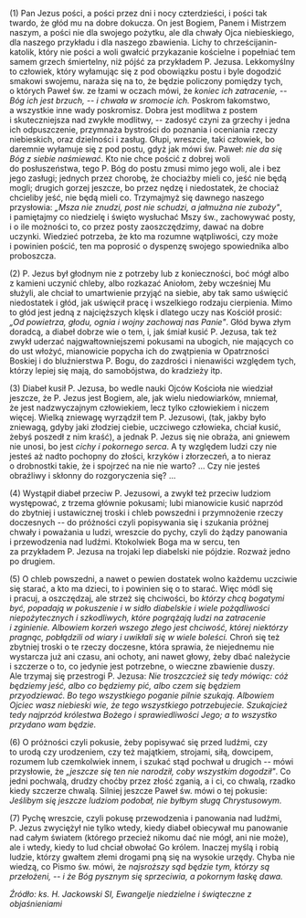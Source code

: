 
\(1\) Pan Jezus pości, a pości przez dni i nocy czterdzieści, i pości
tak twardo, że głód mu na dobre dokucza. On jest Bogiem, Panem
i Mistrzem naszym, a pości nie dla swojego pożytku, ale dla chwały Ojca
niebieskiego, dla naszego przykładu i dla naszego zbawienia. Lichy
to chrześcijanin-katolik, który nie pości a woli gwałcić przykazanie
kościelne i popełniać tem samem grzech śmiertelny, niż pójść
za przykładem P. Jezusa. Lekkomyślny to człowiek, który wyłamując się
z pod obowiązku postu i byle dogodzić smakowi swojemu, naraża się na to,
że będzie policzony pomiędzy tych, o których Paweł św. ze łzami w oczach
mówi, że *koniec ich zatracenie,* *-- Bóg ich jest brzuch, -- i chwała
w sromocie ich.* Poskrom łakomstwo, a wszystkie inne wady poskromisz.
Dobra jest modlitwa z postem i skuteczniejsza nad zwykłe modlitwy, --
zadosyć czyni za grzechy i jedna ich odpuszczenie, przymnaża bystrości
do poznania i oceniania rzeczy niebieskich, oraz dzielności i zasług.
Głupi, wreszcie, taki człowiek, bo daremnie wyłamuje się z pod postu,
gdyż jak mówi św. Paweł: *nie da się Bóg z siebie naśmiewać*. Kto nie
chce pościć z dobrej woli do posłuszeństwa, tego P. Bóg do postu zmusi
mimo jego woli, ale i bez jego zasługi; jednych przez chorobę,
że chociażby mieli co, jeść nie będą mogli; drugich gorzej jeszcze, bo
przez nędzę i niedostatek, że chociaż chcieliby jeść, nie będą mieli co.
Trzymajmyż się dawnego naszego przysłowia: *„Msza nie znudzi, post nie
schudzi, a jałmużna nie zuboży"*, i pamiętajmy co niedzielę i święto
wysłuchać Mszy św., zachowywać posty, i o ile możności to, co przez
posty zaoszczędzimy, dawać na dobre uczynki. Wiedzieć potrzeba, że kto
ma rozumne wątpliwości, czy może i powinien pościć, ten ma poprosić
o dyspenzę swojego spowiednika albo proboszcza.

\(2\) P. Jezus był głodnym nie z potrzeby lub z konieczności, boć mógł
albo z kamieni uczynić chleby, albo rozkazać Aniołom, żeby wcześniej Mu
służyli, ale chciał to umartwienie przyjąć na siebie, aby tak samo
uświęcić niedostatek i głód, jak uświęcił pracę i wszelkiego rodzaju
cierpienia. Mimo to głód jest jedną z najcięższych klęsk i dlatego uczy
nas Kościół prosić: *„Od powietrza, głodu, ognia i wojny zachowaj nas
Panie"*. Głód bywa złym doradcą, a diabeł dobrze wie o tem, i, jak śmiał
kusić P. Jezusa, tak też zwykł uderzać najgwałtowniejszemi pokusami
na ubogich, nie mających co do ust włożyć, mianowicie popycha ich
do zwątpienia w Opatrzności Boskiej i do bluźnierstwa P. Bogu,
do zazdrości i nienawiści względem tych, którzy lepiej się mają,
do samobójstwa, do kradzieży itp.

\(3\) Diabeł kusił P. Jezusa, bo wedle nauki Ojców Kościoła nie wiedział
jeszcze, że P. Jezus jest Bogiem, ale, jak wielu niedowiarków, mniemał,
że jest nadzwyczajnym człowiekiem, lecz tylko człowiekiem i niczem
więcej. Wielką zniewagę wyrządził tem P. Jezusowi, (tak, jakby było
zniewagą, gdyby jaki złodziej ciebie, uczciwego człowieka, chciał kusić,
żebyś poszedł z nim kraść), a jednak P. Jezus się nie obraża, ani
gniewem nie unosi, bo jest *cichy i pokornego serca*. A ty względem
ludzi czy nie jesteś aż nadto pochopny do złości, krzyków i złorzeczeń,
a to nieraz o drobnostki takie, że i spojrzeć na nie nie warto? ... Czy
nie jesteś obraźliwy i skłonny do rozgoryczenia się? ...

\(4\) Wystąpił diabeł przeciw P. Jezusowi, a zwykł też przeciw ludziom
występować, z trzema głównie pokusami; lubi mianowicie kusić naprzód
do zbytniej i ustawicznej troski i chleb powszedni i przymnożenie rzeczy
doczesnych -- do próżności czyli popisywania się i szukania próżnej
chwały i poważania u ludzi, wreszcie do pychy, czyli do żądzy panowania
i przewodzenia nad ludźmi. Ktokolwiek Boga ma w sercu, ten za przykładem
P. Jezusa na trojaki lep diabelski nie pójdzie. Rozważ jedno po drugiem.

\(5\) O chleb powszedni, a nawet o pewien dostatek wolno każdemu
uczciwie się starać, a kto ma dzieci, to i powinien się o to starać.
Więc módl się i pracuj, a oszczędzaj, ale strzeż się chciwości, bo
*którzy chcą bogatymi być, popadają w pokuszenie i w sidło diabelskie
i wiele pożądliwości niepożytecznych i szkodliwych, które pogrążają
ludzi na zatracenie i zginienie. Albowiem korzeń wszego złego jest
chciwość, której niektórzy pragnąc, pobłądzili od wiary i uwikłali się
w wiele boleści.* Chroń się też zbytniej troski o te rzeczy doczesne,
która sprawia, że niejednemu nie wystarcza już ani czasu, ani ochoty,
ani nawet głowy, żeby dbać należycie i szczerze o to, co jedynie jest
potrzebne, o wieczne zbawienie duszy. Ale trzymaj się przestrogi
P. Jezusa: *Nie troszczcież się tedy mówiąc: cóż będziemy jeść, albo co
będziemy pić, albo czem się będziem przyodziewać. Bo tego wszystkiego
poganie pilnie szukają. Albowiem Ojciec wasz niebieski wie, że tego
wszystkiego potrzebujecie. Szukajcież tedy najprzód królestwa Bożego
i sprawiedliwości Jego; a to wszystko przydano wam będzie.*

\(6\) O próżności czyli pokusie, żeby popisywać się przed ludźmi, czy
to urodą czy urodzeniem, czy też majątkiem, strojami, siłą, dowcipem,
rozumem lub czemkolwiek innem, i szukać stąd pochwał u drugich -- mówi
przysłowie, że *„jeszcze się ten nie narodził, coby wszystkim
dogodził"*. Co jedni pochwalą, drudzy choćby przez złość zganią, a i ci,
co chwalą, rzadko kiedy szczerze chwalą. Silniej jeszcze Paweł św. mówi
o tej pokusie: *Jeślibym się jeszcze ludziom podobał, nie byłbym sługą
Chrystusowym.*

\(7\) Pychę wreszcie, czyli pokusę przewodzenia i panowania nad ludźmi,
P. Jezus zwyciężył nie tylko wtedy, kiedy diabeł obiecywał mu panowanie
nad całym światem (którego przecież nikomu dać nie mógł, ani nie może),
ale i wtedy, kiedy to lud chciał obwołać Go królem. Inaczej myślą
i robią ludzie, którzy gwałtem złemi drogami pną się na wysokie urzędy.
Chyba nie wiedzą, co Pismo św. mówi, że *najsroższy sąd będzie tym,
którzy są przełożeni, -- i że Bóg pysznym się sprzeciwia, a pokornym
łaskę dawa.*

*Źródło: ks. H. Jackowski SI, Ewangelje niedzielne i świąteczne z objaśnieniami*
